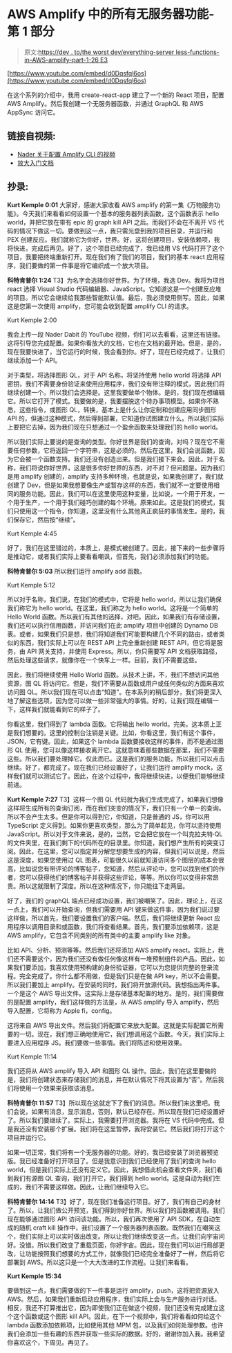 # AWS Amplify 中的所有无服务器功能-第 1 部分

> 原文:[https://dev . to/the worst dev/everything-server less-functions-in-AWS-amplify-part-1-26 E3](https://dev.to/theworstdev/everything-serverless-functions-in-aws-amplify-part-1-26e3)

[https://www.youtube.com/embed/d0Dqsfql6os](https://www.youtube.com/embed/d0Dqsfql6os)

在这个系列的介绍中，我用 create-react-app 建立了一个新的 React 项目，配置 AWS Amplify。然后我创建一个无服务器函数，并通过 GraphQL 和 AWS AppSync 访问它。

## [](#links-from-video)链接自视频:

*   [Nader 关于配置 Amplify CLI 的视频](https://www.youtube.com/watch?v=fWbM5DLh25U)
*   [放大入门文档](https://aws-amplify.github.io/docs/js/react)

## [](#transcriptions)抄录:

**Kurt Kemple 0:01**
大家好，感谢大家收看 AWS amplify 的第一集《万物服务功能》。今天我们来看看如何设置一个基本的服务器列表函数，这个函数表示 hello world，并把它放在带有 epic 的 graph kill API 之后。而我们不会在不离开 VS 代码的情况下做这一切。要做到这一点，我只需光盘到我的项目目录，并运行和 PEX 创建反应。我们就称它为你好，世界。好，这将创建项目，安装依赖项，我将快进，完成后再见。好了，这个项目已经完成了，我已经用 VS 代码打开了这个项目，我要把终端重新打开。现在我们有了我们的项目，我们的基本 react 应用程序，我们要做的第一件事是将它编织成一个放大项目。

**科特肯普尔 1:24**
T3】为名字会选择你好世界。为了环境，我选 Dev。我将为项目 react 选择 Visual Studio 代码编辑器、JavaScript。它知道这是一个创建反应堆的项目。所以它会继续给我那些智能默认值。最后，我必须使用侧写。因此，如果这是您第一次使用 amplify，您可能会收到配置 amplify CLI 的请求。

Kurt Kemple 2:00

我会上传一段 Nader Dabit 的 YouTube 视频，你们可以去看看，这里还有链接。这将引导您完成配置。如果你看放大的文档，它也在文档的最开始。但是，是的，现在我要快进了，当它运行的时候，我会看到你。好了，现在已经完成了，让我们继续添加一个 API。

对于类型，将选择图形 QL，对于 API 名称，将坚持使用 hello world 将选择 API 密钥，我们不需要身份验证来使用应用程序，我们没有带注释的模式，因此我们将继续创建一个。所以我们会选择是。这里我要做单个物体。是的，我们现在想编辑它。所以它打开了模式。我要做的是，我要摆脱这个待办事项模型。如果你不熟悉，这些指令，或图形 QL，转换，基本上是什么让你定制和创建应用同步图形 API 的，但通过这种模式，然后得到部署，它知道你试图建立什么。所以我们实际上要把它去掉，因为我们现在只想通过一个盈余函数来处理我们的 hello world。

所以我们实际上要说的是查询的类型。你好世界是我们的查询，对吗？现在它不需要任何参数，它将返回一个字符串，这是必须的。然后在这里，我们会说函数，因为它会被一个函数支持。我们还没有创造出来。但是我们接下来会。因此，对于名称，我们将说你好世界，这是很多你好世界的东西，对不对？但问题是。因为我们是用 amplify 创建的，amplify 支持多种环境，也就是说，如果我创建了，我们就创建了 Dev，但是如果我想要像生产或暂存这样的东西，我们就不一定要使用相同的服务功能。因此，我们可以在这里使用这种变量，比如说，一个用于开发，一个用于生产，一个用于我们碰巧创建的每个环境。原来如此。这是我们的模式，我们只使用这一个指令，你知道，这里没有什么其他真正疯狂的事情发生。是的，我们保存它，然后按“继续”。

Kurt Kemple 4:45

好了，我们在这里错过的，本质上，是模式被创建了。因此，接下来的一些步骤将是推动它，或者我们实际上要看看嘲讽，但首先，我们必须添加我们的功能。

**科特肯普尔 5:03**
所以我们运行 amplify add 函数。

Kurt Kemple 5:12

所以对于名称，我们说，在我们的模式中，它将是 hello world，所以让我们确保我们称它为 hello world。在这里，我们称之为 hello world。这将是一个简单的 Hello World 函数。所以我们有其他的选择，对吧。因此，如果我们有存储设置，我们还可以执行信用函数，并访问我们在此 amplify 项目中创建的 Dynamo DB 表。或者，如果我们只是想，我们将知道我们可能要构建几个不同的路由，或者类似的东西，我们实际上可以在 REST API 上完全重新创建 REST API，但它将是服务，由 API 网关支持，并使用 Express。所以，你只需要写 API 文档获取路径，然后处理这些请求，就像你在一个快车上一样。目前，我们不需要这些。

因此，我们将继续使用 Hello World 函数。从技术上讲，不，我们不想访问其他资源，图 QL 将访问它。但是，我们不需要从函数或用户或任何类似的方面来喜欢访问图 QL。所以我们现在可以点击“知道”。在本系列的稍后部分，我们将更深入地了解这些选项，因为您可以做一些非常强大的事情。好的，让我们现在编辑一下，这样我们就能看到它的样子了。

你看这里，我们得到了 lambda 函数。它将输出 hello world。完美。这本质上正是我们想要的。这里的控制台注销是关键。比如，你看这里，我们有这个事件，JSON，它有键。因此，如果这个 lambda 函数要接收这样的事件，而不是通过图形 QL 使用，您可以像这样接收离开它。这就意味着那些数据在那里，我们不需要这些。所以我们要处理掉它。仅此而已。这是我们的服务功能，所以我们可以点击继续。好了，都完成了。现在我们已经设置好了，让我们运行 amplify mock，这样我们就可以测试它了。因此，在这个过程中，我将继续快进，以便我们能够继续前进。

**Kurt Kemple 7:27**
T3】这样一个图 QL 代码就为我们生成完成了，如果我们想像这样将生成所有的查询订阅，而在我们突变的情况下，我们只有一个单一的查询。所以不会产生太多。但是你可以得到它，你知道，只是普通的 JS，你可以用 TypeScript 定义得到。如果你更喜欢类型，那么为了简单起见，你可以坚持使用 JavaScript。所以对于文件来说，是的，当然，它会把它放在一个叫克拉夫特·QL 的文件夹里，在我们剩下的代码所在的目录里。你知道，我们想产生所有的突变订阅。因此，在这里，您可以指定并分解您想要生成的内容，但我们可以说是，然后这是深度，如果您使用过 QL 图表，可能很久以前就知道访问多个图层的成本会很高，比如说您有带评论的博客帖子，您知道，然后从评论中，您可以找到他们的作者，您可以获得他们的博客帖子并获得这些评论，等等。所以你可以变得非常昂贵。所以这就限制了深度。所以在这种情况下，你只能往下走两层。

好了，我们的 graphQL 端点已经成功设置，我们被嘲笑了。因此，理论上，在这一点上，我们可以开始查询，但我们需要用 API 键来做这件事，因为我们说过要这样做，所以首先，我们要设置我们的客户端。然后，我们将继续更新 React 应用程序以调用目录和或函数，我们将查看结果。首先，我们要添加依赖项，这是 AWS amplify，它包含不同类别的所有类中的主要 amplify like 对象。

比如 API、分析、预测等等。然后我们还将添加 AWS amplify react。实际上，我们还不需要这个，因为我们还没有做任何像这样有一堆预制组件的产品。因此，如果我们要添加，我喜欢使用预构建的身份验证器，它可以为您提供完整的登录流程。完全完成了。你什么都不用做，但是我们只是在做 API key，所以不会需要。所以我们要加上 amplify。在安装的同时，我们将开放源代码。我想指出两件事。一个是这个 AWS 导出文件。这实际上是存储基本配置的地方。是的，我们需要做的是配置 amplify，我们这样做的方法是，从 AWS amplify 导入 amplify，然后导入配置，它将称为 Apple fi，config。

这将来自 AWS 导出文件。然后我们将配置它来放大配置。这就是实际配置它所需要的一切。现在，我们想正确地使用它，我们想调用这个函数。今天，我们实际上要进入应用程序 JS。我们要做一些事情。我们将陈述和使用效果。

Kurt Kemple 11:14

我们还将从 AWS amplify 导入 API 和图形 QL 操作。因此，我们在这里要做的是，我们将创建状态来存储我们的消息，并在默认情况下将其设置为“否”。然后我们将使用一个效果来获取该消息。

**科特肯普尔 11:57**
T3】所以现在这就定下了我们的消息。所以我们来这里吧。我们会说，如果有消息，显示消息，否则，默认已经存在。所以现在我们已经设置好了。所以我们要继续了。实际上，我需要打开浏览器。我将在 VS 代码中完成。但是我还没有安装那个扩展。我们将在这里暂停，我将安装它。然后我们将打开这个项目并运行它。

如果一切正常，我们将有一个无服务器的功能。好的，我已经安装了浏览器预览版。我已经准备好打开项目了。但是我意识到我们已经使用了我们的查询 hello world，但是我们实际上还没有定义它。因此，我想借此机会查看文件夹，我们看到我们有源图 QL 查询，我们打开它，我们得到 hello world。这是自动为我们生成的，我们不需要这样做。因此，让我们继续导入它。

**科特肯普尔 14:14**
T3】好了，现在我们准备运行项目。好了，我们有自己的身材了。所以，让我们做公开预览，我们得到你好世界。所以我们的函数被调用。我们现在能够通过图形 API 访问该功能。所以，我们再次使用了 API SDK，在自动生成的随机 craft kill 操作中，我们设置了一个服务器列表函数。既然我们在嘲笑这个，我们实际上可以实时做出改变。所以让我们继续改变这一点。让我们向宇宙问好。没错。所以我们改变了重载页面，你好宇宙。因此，现在我们可以进行局部更改，让功能按照我们想要的方式工作，就像我们已经完全准备好了一样，然后将它部署到 AWS。所以这只是一个大大改进的工作流程。让我们来看看。

**Kurt Kemple 15:34**

要做到这一点，我们需要做的下一件事是运行 amplify，push，这将把资源放入 AWS。然后，如果我们重新启动应用程序，我们实际上会与生产服务进行对话。相反，我还不打算推出它，因为即使我们正在做这个视频，我们还没有完成建立这个这个函数或这个图形 kill API。因此，在下一个视频中，我们将看看如何给这个 lambda 函数添加依赖项，比如使用其他 MPM 包，以及我们如何处理参数。也许我们会添加一些有趣的东西并获取一些实际的数据。好的，谢谢你加入我。我希望你喜欢这个，下周见。再见了。
